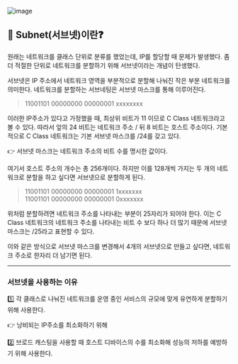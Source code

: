![image](https://user-images.githubusercontent.com/96826217/214578371-3536d757-359f-47b4-bd81-171fb4420fa6.png)

## **🔎 Subnet(서브넷)이란❓**

원래는 네트워크를 클래스 단위로 분류를 했었는데, IP를 할당할 때 문제가 발생했다. 좀 더 적절한 단위로 네트워크를 분할하기 위해 서브넷이라는 개념이 탄생했다.

서브넷은 IP 주소에서 네트워크 영역을 부분적으로 분할해 나눠진 작은 부분 네트워크를 의미한다. 네트워크를 분할하는 서브네팅은 서브넷 마스크를 통해 이루어진다.

> 11001101 00000000 00000001 xxxxxxxx

이러한 IP주소가 있다고 가정했을 때, 최상위 비트가 11 이므로 C Class 네트워크라고 볼 수 있다. 따라서 앞의 24 비트는 네트워크 주소 / 뒤 8 비트는 호스트 주소이다. 기본적으로 C Class 네트워크는 기본 서브넷 마스크를 /24를 갖고 있다.

👉 서브넷 마스크는 네트워크 주소의 비트 수를 명시한 값이다.

여기서 호스트 주소의 개수는 총 256개이다. 하지만 이를 128개씩 가지는 두 개의 네트워크로 분할을 하고 싶다면 서브넷으로 분할하게 된다.

> 11001101 00000000 00000001 1xxxxxxx  
> 11001101 00000000 00000001 0xxxxxxx

위처럼 분할하려면 네트워크 주소를 나타내는 부분이 25자리가 되어야 한다. 이는 C Class 네트워크의 네트워크 주소를 나타내는 비트 수 보다 하나 더 많기 때문에 서브넷 마스크는 /25라고 표현할 수 있다.

이와 같은 방식으로 서브넷 마스크를 변경해서 4개의 서브넷으로 만들고 싶다면, 네트워크 주소로 한자리 더 남기면 된다.

---

### **서브넷을 사용하는 이유**

1️⃣ 각 클래스로 나눠진 네트워크를 운영 중인 서비스의 규모에 맞게 유연하게 분할하기 위해 사용한다.

👉 낭비되는 IP주소를 최소화하기 위해

2️⃣ 브로드 캐스팅을 사용할 때 호스트 디바이스의 수를 최소화해 성능의 저하를 예방하기 위해 사용한다.

